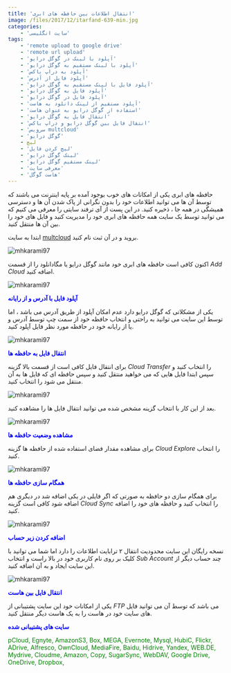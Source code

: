 ```yaml
---
title: 'انتقال اطلاعات بین حافظه های ابری'
image: /files/2017/12/itarfand-639-min.jpg
categories:
    - 'سایت انگلیسی'
tags:
    - 'remote upload to google drive'
    - 'remote url upload'
    - 'آپلود با لینک در گوگل درایو'
    - 'آپلود با لینک مستقیم به گوگل درایو'
    - 'آپلود به دراپ باکس'
    - 'آپلود فایل از آدرس'
    - 'آپلود فایل با لینک مستقیم به گوگل درایو'
    - 'آپلود فایل به گوگل درایو'
    - 'آپلود فایل در گوگل درایو'
    - 'آپلود مستقیم از لینک دانلود به هاست'
    - 'استفاده از گوگل درایو به عنوان هاست'
    - 'انتقال فایل به گوگل درایو'
    - 'انتقال فایل بین گوگل درایو و دراپ باکس'
    - 'سرویس multcloud'
    - 'گوگل درایو'
    - لیچ
    - 'لیچ کردن فایل'
    - 'لینک گوگل درایو'
    - 'لینک مستقیم گوگل درایو'
    - 'معرفی سایت'
    - 'هاست گوگل'
---
```


حافظه های ابری یکی از امکانات های خوب بوجود آمده بر پایه اینترنت می باشند که توسط آن ها می توانید اطلاعات خود را بدون نگرانی از پاک شدن آن ها و دسترسی همیشگی در همه جا ، ذخیره کنید. در این پست از آی ترفند سایتی را معرفی می کنیم که می توانید توسط یک سایت همه حافظه های ابری خود را مدیریت کنید و فایل های خود را بین آن ها منتقل کنید.

ابتدا به سایت [multcloud](https://www.multcloud.com/sign?method=up&tc=51feffd65ff9cd94015ffe65d815046d) بروید و در آن ثبت نام کنید.

![mhkarami97](/files/2017/12/itarfand-631-min.jpg)

اکنون کافی است حافظه های ابری خود مانند گوگل درایو یا مگادانلود را از قسمت *Add Cloud* اضافه کنید.

![mhkarami97](/files/2017/12/itarfand-634-min.jpg)

<span style="color: #0000ff;">**آپلود فایل با آدرس و از رایانه**</span>

یکی از مشکلاتی که گوگل درایو دارد عدم امکان آپلود از طریق آدرس می باشد ، اما توسط این سایت می توانید به راحتی و انتخاب حافظه خود از سمت چپ توسط آدرس و یا از رایانه خود در حافظه مورد نظر فایل آپلود کنید.

![mhkarami97](/files/2017/12/itarfand-638-min.jpg)

<span style="color: #0000ff;">**انتقال فایل به حافظه ها**</span>

برای انتقال فایل کافی است از قسمت بالا گزینه *Cloud Transfer* را انتخاب کنید و سپس ابتدا فایل هایی که می خواهید منتقل کنید و سپس حافظه ای که فایل ها به آن منتقل می شود را انتخاب کنید.

![mhkarami97](/files/2017/12/itarfand-633-min.jpg)

بعد از این کار با انتخاب گزینه مشخص شده می توانید انتقال فایل ها را مشاهده کنید.

![mhkarami97](/files/2017/12/itarfand-632-min.jpg)

<span style="color: #0000ff;">**مشاهده وضعیت حافظه ها**</span>

برای مشاهده مقدار فضای استفاده شده از حافظه ها گزینه *Cloud Explore* را انتخاب کنید.

![mhkarami97](/files/2017/12/itarfand-635-min.jpg)

<span style="color: #0000ff;">**همگام سازی حافظه ها**</span>

برای همگام سازی دو حافظه به صورتی که اگر فایلی در یکی اضافه شد در دیگری هم اضافه شود کافی است گزینه *Cloud Sync* را انتخاب کنید و حافظه های خود را اضافه کنید.

![mhkarami97](/files/2017/12/itarfand-636-min.jpg)

<span style="color: #0000ff;">**اضافه کردن زیر حساب**</span>

نسخه رایگان این سایت محدودیت انتقال ۲ ترابایت اطلاعات را دارد اما شما می توانید با کلیک بر روی نام کاربری خود در بالا راست و انتخاب *Sub Account* چند حساب دیگر از این سایت ایجاد و به آن اضافه کنید.

![mhkarami97](/files/2017/12/itarfand-637-min.jpg)

<span style="color: #0000ff;">**انتقال فایل بین هاست**</span>

یکی از امکانات خود این سایت پشتیبانی از *FTP* می باشد که توسط آن می توانید فایل های سایت خود در هاست را به یک هاست دیگر منتقل کنید.

<span style="color: #0000ff;">**سایت های پشتیبانی شده**</span>

<span style="color: #008000;">pCloud, Egnyte, AmazonS3, Box, MEGA, Evernote, Mysql, HubiC, Flickr, ADrive, Alfresco, OwnCloud, MediaFire, Baidu, Hidrive, Yandex, WEB.DE, Mydrive, Cloudme, Amazon, Copy, SugarSync, WebDAV, Google Drive, OneDrive, Dropbox, </span>